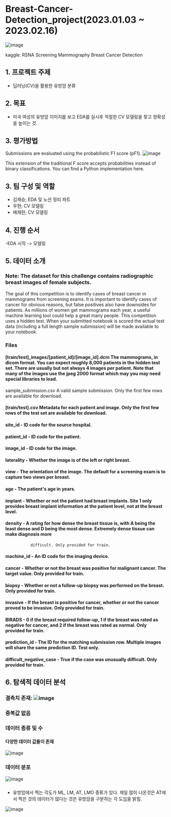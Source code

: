 # Breast-Cancer-Detection_project(2023.01.03 ~ 2023.02.16)

![image](https://user-images.githubusercontent.com/114135983/229929820-8f6fdc6c-edbc-4f3a-bb9f-c6d8b958ee8e.png)

kaggle: RSNA Screening Mammography Breast Cancer Detection

## 1. 프로젝트 주제
  - 딥러닝(CV)을 활용한 유방암 분류 

## 2. 목표
  - 미국 여성의 유방암 이미지를 보고 EDA를 실시후 적절한 CV 모델링을 찾고 정확성을 높이는 것.
  
## 3. 평가방법
Submissions are evaluated using the probabilistic F1 score (pF1).
![image](https://user-images.githubusercontent.com/114135983/229932707-205075e8-25df-4559-9f03-8a5edc04206c.png)

This extension of the traditional F score accepts probabilities instead of binary classifications. 
You can find a Python implementation here.


## 3. 팀 구성 및 역할
  - 김재승; EDA 및 노션 정리 파트
  - 우현;   CV 모델링
  - 배재한;  CV 모델링 

## 4. 진행 순서
  -EDA 시작 -> 모델링

## 5. 데이터 소개

### Note: The dataset for this challenge contains radiographic breast images of female subjects.
The goal of this competition is to identify cases of breast cancer in mammograms from screening exams. It is important to identify cases of cancer for obvious reasons, but false positives also have downsides for patients. As millions of women get mammograms each year, a useful machine learning tool could help a great many people.
This competition uses a hidden test. When your submitted notebook is scored the actual test data (including a full length sample submission) will be made available to your notebook.

### Files
#### [train/test]_images/[patient_id]/[image_id].dcm The mammograms, in dicom format. You can expect roughly 8,000 patients in the hidden test set. There are usually but not always 4 images per patient. Note that many of the images use the jpeg 2000 format which may you may need special libraries to load.
sample_submission.csv A valid sample submission. Only the first few rows are available for download.
#### [train/test].csv Metadata for each patient and image. Only the first few rows of the test set are available for download.

#### site_id - ID code for the source hospital.

#### patient_id - ID code for the patient.

#### image_id - ID code for the image.

#### laterality - Whether the image is of the left or right breast.

#### view - The orientation of the image. The default for a screening exam is to capture two views per breast.

#### age - The patient's age in years.

#### implant - Whether or not the patient had breast implants. Site 1 only provides breast implant information at the patient level, not at the breast level.

#### density - A rating for how dense the breast tissue is, with A being the least dense and D being the most dense. Extremely dense tissue can make diagnosis more 
               difficult. Only provided for train.

#### machine_id - An ID code for the imaging device.

#### cancer - Whether or not the breast was positive for malignant cancer. The target value. Only provided for train.

#### biopsy - Whether or not a follow-up biopsy was performed on the breast. Only provided for train.

#### invasive - If the breast is positive for cancer, whether or not the cancer proved to be invasive. Only provided for train.

#### BIRADS - 0 if the breast required follow-up, 1 if the breast was rated as negative for cancer, and 2 if the breast was rated as normal. Only provided for train.

#### prediction_id - The ID for the matching submission row. Multiple images will share the same prediction ID. Test only.

#### difficult_negative_case - True if the case was unusually difficult. Only provided for train.


## 6. 탐색적 데이터 분석

### 결측치 존재: ![image](https://user-images.githubusercontent.com/114135983/229943040-6b4201ec-2a9e-49a9-885f-5c16198cd235.png)

### 중복값 없음

### 데이터 종류 및 수

#### 다양한 데이터 값들이 존재

![image](https://user-images.githubusercontent.com/114135983/229943174-fdba0d03-8592-43f4-8996-8b336d9e3cd9.png)

### 데이터 분포

![image](https://user-images.githubusercontent.com/114135983/229943333-c2503594-35be-4cf9-b1a2-c4373bba1a32.png)

### 

- 유방암에서 찍는 각도가 ML, LM, AT, LMO 종류가 있다. 제일 많이 나온것은 AT에서 찍은 것의 데이터가 많다는 것은 유방암을 구분하는 각
  도임을 밝힘. 

![image](https://user-images.githubusercontent.com/114135983/229943443-21262994-1b20-4c5b-b079-dcccf60adb79.png)








